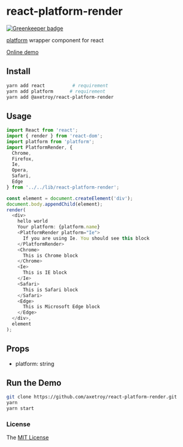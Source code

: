 # react-platform-render

[![Greenkeeper badge](https://badges.greenkeeper.io/axetroy/react-platform-render.svg)](https://greenkeeper.io/)

[platform](https://github.com/bestiejs/platform.js) wrapper component for react



[Online demo](https://axetroy.github.io/react-platform-render/)

## Install

```bash
yarn add react          # requirement
yarn add platform      # requirement
yarn add @axetroy/react-platform-render
```

## Usage

```javascript
import React from 'react';
import { render } from 'react-dom';
import platform from 'platform';
import PlatformRender, {
  Chrome,
  Firefox,
  Ie,
  Opera,
  Safari,
  Edge
} from '../../lib/react-platform-render';

const element = document.createElement('div');
document.body.appendChild(element);
render(
  <div>
    hello world
    Your platform: {platform.name}
    <PlatformRender platform="Ie">
      If you are using Ie. You should see this block
    </PlatformRender>
    <Chrome>
      This is Chrome block
    </Chrome>
    <Ie>
      This is IE block
    </Ie>
    <Safari>
      This is Safari block
    </Safari>
    <Edge>
      This is Microsoft Edge block
    </Edge>
  </div>,
  element
);

```

## Props

- platform: string
    
## Run the Demo

```bash
git clone https://github.com/axetroy/react-platform-render.git
yarn
yarn start
```

### License

The [MIT License](https://github.com/axetroy/react-platform-render/blob/master/LICENSE)
